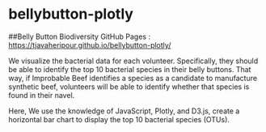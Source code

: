 # bellybutton-plotly

##Belly Button Biodiversity GitHub Pages : https://tjavaheripour.github.io/bellybutton-plotly/

We visualize the bacterial data for each volunteer. Specifically, they should be able to identify the top 10 bacterial species in their belly buttons. That way, if Improbable Beef identifies a species as a candidate to manufacture synthetic beef, volunteers will be able to identify whether that species is found in their navel.

Here, We use the knowledge of JavaScript, Plotly, and D3.js, create a horizontal bar chart to display the top 10 bacterial species (OTUs).

